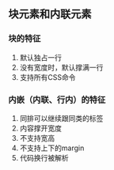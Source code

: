 ## 块元素和内联元素

### 块的特征

1. 默认独占一行
2. 没有宽度时，默认撑满一行
3. 支持所有CSS命令



### 内嵌（内联、行内）的特征

1. 同排可以继续跟同类的标签
2. 内容撑开宽度
3. 不支持宽高
4. 不支持上下的margin
5. 代码换行被解析




